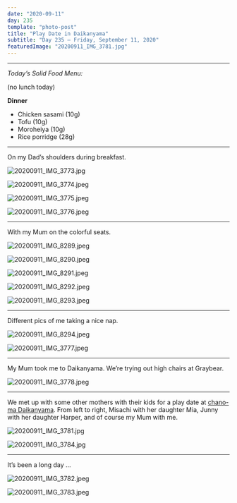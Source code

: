 ```yaml
---
date: "2020-09-11"
day: 235
template: "photo-post"
title: "Play Date in Daikanyama"
subtitle: "Day 235 – Friday, September 11, 2020"
featuredImage: "20200911_IMG_3781.jpg"
---
```


<hr />

_Today’s Solid Food Menu:_

(no lunch today)

**Dinner**

- Chicken sasami (10g)
- Tofu (10g)
- Moroheiya (10g)
- Rice porridge (28g)

<hr />

On my Dad’s shoulders during breakfast.

![20200911_IMG_3773.jpg](20200911_IMG_3773.jpg)

![20200911_IMG_3774.jpeg](20200911_IMG_3774.jpeg)

![20200911_IMG_3775.jpeg](20200911_IMG_3775.jpeg)

![20200911_IMG_3776.jpeg](20200911_IMG_3776.jpeg)

<hr />

With my Mum on the colorful seats.

![20200911_IMG_8289.jpeg](20200911_IMG_8289.jpeg)

![20200911_IMG_8290.jpeg](20200911_IMG_8290.jpeg)

![20200911_IMG_8291.jpeg](20200911_IMG_8291.jpeg)

![20200911_IMG_8292.jpeg](20200911_IMG_8292.jpeg)

![20200911_IMG_8293.jpeg](20200911_IMG_8293.jpeg)

<hr />

Different pics of me taking a nice nap.

![20200911_IMG_8294.jpeg](20200911_IMG_8294.jpeg)

![20200911_IMG_3777.jpeg](20200911_IMG_3777.jpeg)

<hr />

My Mum took me to Daikanyama. We’re trying out high chairs at Graybear.

![20200911_IMG_3778.jpeg](20200911_IMG_3778.jpeg)

<hr />

We met up with some other mothers with their kids for a play date at <a href="https://aglolywithatable.net/chanoma/daikanyama">chano-ma Daikanyama</a>. From left to right, Misachi with her daughter Mia, Junny with her daughter Harper, and of course my Mum with me.

![20200911_IMG_3781.jpg](20200911_IMG_3781.jpg)

![20200911_IMG_3784.jpg](20200911_IMG_3784.jpg)

<hr />

It’s been a long day …

![20200911_IMG_3782.jpeg](20200911_IMG_3782.jpeg)

![20200911_IMG_3783.jpeg](20200911_IMG_3783.jpeg)
